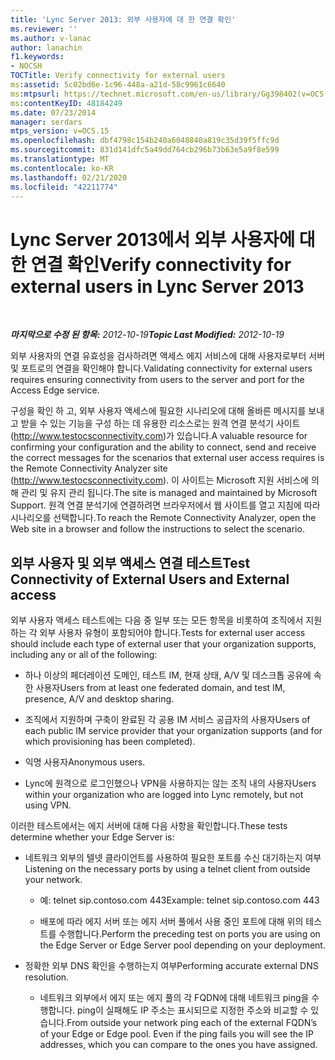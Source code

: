 ```yaml
---
title: 'Lync Server 2013: 외부 사용자에 대 한 연결 확인'
ms.reviewer: ''
ms.author: v-lanac
author: lanachin
f1.keywords:
- NOCSH
TOCTitle: Verify connectivity for external users
ms:assetid: 5c02bd6e-1c96-448a-a21d-58c9961c6640
ms:mtpsurl: https://technet.microsoft.com/en-us/library/Gg398402(v=OCS.15)
ms:contentKeyID: 48184249
ms.date: 07/23/2014
manager: serdars
mtps_version: v=OCS.15
ms.openlocfilehash: dbf4798c154b240a6048840a819c35d39f5ffc9d
ms.sourcegitcommit: 831d141dfc5a49dd764cb296b73b63e5a9f8e599
ms.translationtype: MT
ms.contentlocale: ko-KR
ms.lasthandoff: 02/21/2020
ms.locfileid: "42211774"
---
```

<div data-xmlns="http://www.w3.org/1999/xhtml">

<div class="topic" data-xmlns="http://www.w3.org/1999/xhtml" data-msxsl="urn:schemas-microsoft-com:xslt" data-cs="https://msdn.microsoft.com/">

<div data-asp="https://msdn2.microsoft.com/asp">

# <a name="verify-connectivity-for-external-users-in-lync-server-2013"></a><span data-ttu-id="f6b67-102">Lync Server 2013에서 외부 사용자에 대 한 연결 확인</span><span class="sxs-lookup"><span data-stu-id="f6b67-102">Verify connectivity for external users in Lync Server 2013</span></span>

</div>

<div id="mainSection">

<div id="mainBody">

<span> </span>

<span data-ttu-id="f6b67-103">_**마지막으로 수정 된 항목:** 2012-10-19_</span><span class="sxs-lookup"><span data-stu-id="f6b67-103">_**Topic Last Modified:** 2012-10-19_</span></span>

<span data-ttu-id="f6b67-104">외부 사용자의 연결 유효성을 검사하려면 액세스 에지 서비스에 대해 사용자로부터 서버 및 포트로의 연결을 확인해야 합니다.</span><span class="sxs-lookup"><span data-stu-id="f6b67-104">Validating connectivity for external users requires ensuring connectivity from users to the server and port for the Access Edge service.</span></span>

<span data-ttu-id="f6b67-105">구성을 확인 하 고, 외부 사용자 액세스에 필요한 시나리오에 대해 올바른 메시지를 보내고 받을 수 있는 기능을 구성 하는 데 유용한 리소스로는 원격 연결 분석기 사이트 (<http://www.testocsconnectivity.com>)가 있습니다.</span><span class="sxs-lookup"><span data-stu-id="f6b67-105">A valuable resource for confirming your configuration and the ability to connect, send and receive the correct messages for the scenarios that external user access requires is the Remote Connectivity Analyzer site (<http://www.testocsconnectivity.com>).</span></span> <span data-ttu-id="f6b67-106">이 사이트는 Microsoft 지원 서비스에 의해 관리 및 유지 관리 됩니다.</span><span class="sxs-lookup"><span data-stu-id="f6b67-106">The site is managed and maintained by Microsoft Support.</span></span> <span data-ttu-id="f6b67-107">원격 연결 분석기에 연결하려면 브라우저에서 웹 사이트를 열고 지침에 따라 시나리오를 선택합니다.</span><span class="sxs-lookup"><span data-stu-id="f6b67-107">To reach the Remote Connectivity Analyzer, open the Web site in a browser and follow the instructions to select the scenario.</span></span>

<div>

## <a name="test-connectivity-of-external-users-and-external-access"></a><span data-ttu-id="f6b67-108">외부 사용자 및 외부 액세스 연결 테스트</span><span class="sxs-lookup"><span data-stu-id="f6b67-108">Test Connectivity of External Users and External access</span></span>

<span data-ttu-id="f6b67-109">외부 사용자 액세스 테스트에는 다음 중 일부 또는 모든 항목을 비롯하여 조직에서 지원하는 각 외부 사용자 유형이 포함되어야 합니다.</span><span class="sxs-lookup"><span data-stu-id="f6b67-109">Tests for external user access should include each type of external user that your organization supports, including any or all of the following:</span></span>

  - <span data-ttu-id="f6b67-110">하나 이상의 페더레이션 도메인, 테스트 IM, 현재 상태, A/V 및 데스크톱 공유에 속한 사용자</span><span class="sxs-lookup"><span data-stu-id="f6b67-110">Users from at least one federated domain, and test IM, presence, A/V and desktop sharing.</span></span>

  - <span data-ttu-id="f6b67-111">조직에서 지원하며 구축이 완료된 각 공용 IM 서비스 공급자의 사용자</span><span class="sxs-lookup"><span data-stu-id="f6b67-111">Users of each public IM service provider that your organization supports (and for which provisioning has been completed).</span></span>

  - <span data-ttu-id="f6b67-112">익명 사용자</span><span class="sxs-lookup"><span data-stu-id="f6b67-112">Anonymous users.</span></span>

  - <span data-ttu-id="f6b67-113">Lync에 원격으로 로그인했으나 VPN을 사용하지는 않는 조직 내의 사용자</span><span class="sxs-lookup"><span data-stu-id="f6b67-113">Users within your organization who are logged into Lync remotely, but not using VPN.</span></span>

<span data-ttu-id="f6b67-114">이러한 테스트에서는 에지 서버에 대해 다음 사항을 확인합니다.</span><span class="sxs-lookup"><span data-stu-id="f6b67-114">These tests determine whether your Edge Server is:</span></span>

  - <span data-ttu-id="f6b67-115">네트워크 외부의 텔넷 클라이언트를 사용하여 필요한 포트를 수신 대기하는지 여부</span><span class="sxs-lookup"><span data-stu-id="f6b67-115">Listening on the necessary ports by using a telnet client from outside your network.</span></span>
    
      - <span data-ttu-id="f6b67-116">예: telnet sip.contoso.com 443</span><span class="sxs-lookup"><span data-stu-id="f6b67-116">Example: telnet sip.contoso.com 443</span></span>
    
      - <span data-ttu-id="f6b67-117">배포에 따라 에지 서버 또는 에지 서버 풀에서 사용 중인 포트에 대해 위의 테스트를 수행합니다.</span><span class="sxs-lookup"><span data-stu-id="f6b67-117">Perform the preceding test on ports you are using on the Edge Server or Edge Server pool depending on your deployment.</span></span>

  - <span data-ttu-id="f6b67-118">정확한 외부 DNS 확인을 수행하는지 여부</span><span class="sxs-lookup"><span data-stu-id="f6b67-118">Performing accurate external DNS resolution.</span></span>
    
      - <span data-ttu-id="f6b67-p102">네트워크 외부에서 에지 또는 에지 풀의 각 FQDN에 대해 네트워크 ping을 수행합니다. ping이 실패해도 IP 주소는 표시되므로 지정한 주소와 비교할 수 있습니다.</span><span class="sxs-lookup"><span data-stu-id="f6b67-p102">From outside your network ping each of the external FQDN’s of your Edge or Edge pool. Even if the ping fails you will see the IP addresses, which you can compare to the ones you have assigned.</span></span>

</div>

</div>

<span> </span>

</div>

</div>

</div>

